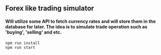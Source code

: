 ## Forex like trading simulator
#### Will utilize some API to fetch currency rates and will store them in the database for later. The idea is to simulate trade operation such as 'buying', 'selling' and etc.

```
npm run install
npm run start
```
